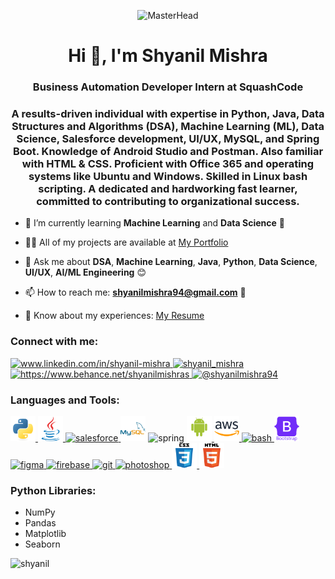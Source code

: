 <p align="center">
  <img src="https://blog.drjobpro.com/wp-content/uploads/2020/10/20-GIFs-That-Only-Employees-Will-Understand.gif" alt="MasterHead" />
</p>


<h1 align="center">Hi 👋, I'm Shyanil Mishra</h1>
<h3 align="center">Business Automation Developer Intern at SquashCode</h3>

<h3 align="center">A results-driven individual with expertise in Python, Java, Data Structures and Algorithms (DSA), Machine Learning (ML), Data Science, Salesforce development, UI/UX, MySQL, and Spring Boot. Knowledge of Android Studio and Postman. Also familiar with HTML & CSS. Proficient with Office 365 and operating systems like Ubuntu and Windows. Skilled in Linux bash scripting. A dedicated and hardworking fast learner, committed to contributing to organizational success.</h3>


- 🌱 I’m currently learning **Machine Learning** and **Data Science** 🚀

- 👨‍💻 All of my projects are available at [My Portfolio](https://66066be9773f52b0555ea463--guileless-kangaroo-36d53c.netlify.app/#home)

- 💬 Ask me about **DSA**, **Machine Learning**, **Java**, **Python**, **Data Science**, **UI/UX**, **AI/ML Engineering** 😊

- 📫 How to reach me: **shyanilmishra94@gmail.com** 📧

- 📄 Know about my experiences: [My Resume](https://drive.google.com/drive/folders/1-FKYVchdVku7dfasePI-xhOs4hRj7DBl)



<h3 align="left">Connect with me:</h3>
<p align="left">
  <a href="https://linkedin.com/in/shyanil-mishra" target="_blank">
    <img src="https://raw.githubusercontent.com/rahuldkjain/github-profile-readme-generator/master/src/images/icons/Social/linked-in-alt.svg" alt="www.linkedin.com/in/shyanil-mishra" height="30" width="40" />
  </a>
  <a href="https://twitter.com/shyanil_mishra" target="_blank">
    <img src="https://raw.githubusercontent.com/rahuldkjain/github-profile-readme-generator/master/src/images/icons/Social/twitter.svg" alt="shyanil_mishra" height="30" width="40" />
  </a>
  <a href="https://www.behance.net/shyanilmishras" target="_blank">
    <img src="https://raw.githubusercontent.com/rahuldkjain/github-profile-readme-generator/master/src/images/icons/Social/behance.svg" alt="https://www.behance.net/shyanilmishras" height="30" width="40" />
  </a>
  <a href="https://leetcode.com/u/shyanilmishra94/" target="_blank">
    <img src="https://encrypted-tbn0.gstatic.com/images?q=tbn:ANd9GcQkO5u68gJKlRiAQViV3hmW6ZBJJy8HEZNKCA&s" alt="@shyanilmishra94" height="30" width="40" />
  </a>
</p>

<h3 align="left">Languages and Tools:</h3>

<p align="left">
  <a href="https://www.python.org" target="_blank" rel="noreferrer">
    <img src="https://raw.githubusercontent.com/devicons/devicon/master/icons/python/python-original.svg" alt="python" width="40" height="40"/>
  </a>
  <a href="https://www.java.com" target="_blank" rel="noreferrer">
    <img src="https://raw.githubusercontent.com/devicons/devicon/master/icons/java/java-original.svg" alt="java" width="40" height="40"/>
  </a>
  <a href="https://www.java.com" target="_blank" rel="noreferrer">
    <img src="https://upload.wikimedia.org/wikipedia/commons/thumb/f/f9/Salesforce.com_logo.svg/1200px-Salesforce.com_logo.svg.png" alt="salesforce" width="50" height="40"/>
  </a>
  <img src="https://raw.githubusercontent.com/devicons/devicon/master/icons/mysql/mysql-original-wordmark.svg" alt="mysql" width="40" height="40"/>
  <img src="https://www.vectorlogo.zone/logos/springio/springio-icon.svg" alt="spring" width="40" height="40"/>
  <a href="https://developer.android.com" target="_blank" rel="noreferrer">
    <img src="https://raw.githubusercontent.com/devicons/devicon/master/icons/android/android-original-wordmark.svg" alt="android" width="40" height="40"/>
  </a>
  <a href="https://aws.amazon.com" target="_blank" rel="noreferrer">
    <img src="https://raw.githubusercontent.com/devicons/devicon/master/icons/amazonwebservices/amazonwebservices-original-wordmark.svg" alt="aws" width="40" height="40"/>
  </a>
  <a href="https://www.gnu.org/software/bash/" target="_blank" rel="noreferrer">
    <img src="https://www.vectorlogo.zone/logos/gnu_bash/gnu_bash-icon.svg" alt="bash" width="40" height="40"/>
  </a>
  <a href="https://getbootstrap.com" target="_blank" rel="noreferrer">
    <img src="https://raw.githubusercontent.com/devicons/devicon/master/icons/bootstrap/bootstrap-plain-wordmark.svg" alt="bootstrap" width="40" height="40"/>
  </a>
  <a href="https://www.figma.com/" target="_blank" rel="noreferrer">
    <img src="https://www.vectorlogo.zone/logos/figma/figma-icon.svg" alt="figma" width="40" height="40"/>
  </a>
  <a href="https://firebase.google.com/" target="_blank" rel="noreferrer">
    <img src="https://www.vectorlogo.zone/logos/firebase/firebase-icon.svg" alt="firebase" width="40" height="40"/>
  </a>
  <a href="https://git-scm.com/" target="_blank" rel="noreferrer">
    <img src="https://www.vectorlogo.zone/logos/git-scm/git-scm-icon.svg" alt="git" width="40" height="40"/>
  </a>
  <a href="https://www.photoshop.com/en" target="_blank" rel="noreferrer">
    <img src="https://encrypted-tbn0.gstatic.com/images?q=tbn:ANd9GcQfCfOSb-vXHGNcD6I6J3sgL0Y-W-LSKIvMGvBPj1o6FQ&s" alt="photoshop" width="40" height="40"/>
  </a>
  <a href="https://www.w3schools.com/css/" target="_blank" rel="noreferrer">
    <img src="https://raw.githubusercontent.com/devicons/devicon/master/icons/css3/css3-original-wordmark.svg" alt="css3" width="40" height="40"/>
  </a>
  <a href="https://www.w3.org/html/" target="_blank" rel="noreferrer">
    <img src="https://raw.githubusercontent.com/devicons/devicon/master/icons/html5/html5-original-wordmark.svg" alt="html5" width="40" height="40"/>
  </a>
</p>

<h3 align="left">Python Libraries:</h3>
<p align="left">
  <ul>
    <li>NumPy</li>
    <li>Pandas</li>
    <li>Matplotlib</li>
    <li>Seaborn</li>
  </ul>
</p>

<p align="Center">
  <img align="left" src="https://github-readme-stats.vercel.app/api/top-langs?username=shyanil&show_icons=true&locale=en&layout=compact" alt="shyanil" />
</p>
